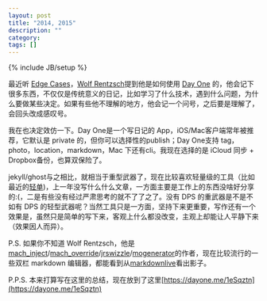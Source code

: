 ```yaml
---
layout: post
title: "2014, 2015"
description: ""
category: 
tags: []
---
```

{% include JB/setup %}

最近听 [Edge Cases](http://edgecasesshow.com)，[Wolf Rentzsch](https://twitter.com/rentzsch)提到他是如何使用 [Day One](https://dayone.me/) 的，他会记下很多东西，不仅仅是传统意义的日记，比如学习了什么技术，遇到什么问题，为什么要做某些决定。如果有些他不理解的地方，他会记一个问号，之后要是理解了，会回头改成感叹号。

我在也决定效仿一下。Day One是一个写日记的 App，iOS/Mac客户端常年被推荐，它默认是 private 的，但你可以选择性的publish；Day One支持 tag，photo，location，markdown，Mac 下还有cli。我现在选择的是 iCloud 同步 + Dropbox备份，也算双保险了。

jekyll/ghost与之相比，就相当于重型武器了，现在比较喜欢轻量级的工具（比如最近的[轻单](https://qdan.me))，上一年没写什么什么文章，一方面主要是工作上的东西没啥好分享的:(，二是有些没有经过严肃思考的就不了了之了。没有 DPS 的重武器是不是不如有 DPS 的轻型武器呢？当然工具只是一方面，坚持下来更重要，写作还有一个效果是，虽然只是简单的写下来，客观上什么都没改变，主观上却能让人平静下来（效果因人而异）。

P.S. 如果你不知道 Wolf Rentzsch，他是[mach_inject](https://github.com/rentzsch/mach_inject)/[mach_override](https://github.com/rentzsch/mach_override)/[jrswizzle](https://github.com/rentzsch/jrswizzle)/[mogenerator](https://github.com/rentzsch/mogenerator)的作者，现在比较流行的一些双栏 markdown 编辑器，都能看到从[markdownlive](https://github.com/rentzsch/markdownlive)看出影子。

P.P.S. 本来打算写在这里的总结，现在放到了这里[https://dayone.me/1eSqztn](https://dayone.me/1eSqztn)